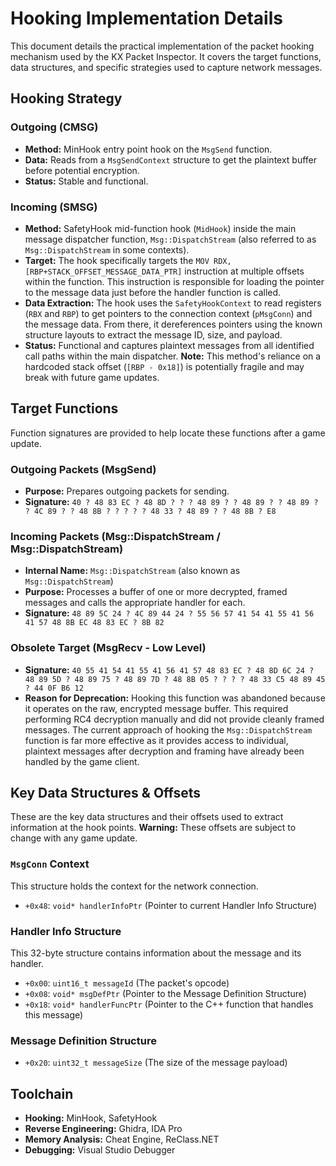 # Hooking Implementation Details

This document details the practical implementation of the packet hooking mechanism used by the KX Packet Inspector. It covers the target functions, data structures, and specific strategies used to capture network messages.

## Hooking Strategy

### Outgoing (CMSG)

*   **Method:** MinHook entry point hook on the `MsgSend` function.
*   **Data:** Reads from a `MsgSendContext` structure to get the plaintext buffer before potential encryption.
*   **Status:** Stable and functional.

### Incoming (SMSG)

*   **Method:** SafetyHook mid-function hook (`MidHook`) inside the main message dispatcher function, `Msg::DispatchStream` (also referred to as `Msg::DispatchStream` in some contexts).
*   **Target:** The hook specifically targets the `MOV RDX, [RBP+STACK_OFFSET_MESSAGE_DATA_PTR]` instruction at multiple offsets within the function. This instruction is responsible for loading the pointer to the message data just before the handler function is called.
*   **Data Extraction:** The hook uses the `SafetyHookContext` to read registers (`RBX` and `RBP`) to get pointers to the connection context (`pMsgConn`) and the message data. From there, it dereferences pointers using the known structure layouts to extract the message ID, size, and payload.
*   **Status:** Functional and captures plaintext messages from all identified call paths within the main dispatcher. **Note:** This method's reliance on a hardcoded stack offset (`[RBP - 0x18]`) is potentially fragile and may break with future game updates.

## Target Functions

Function signatures are provided to help locate these functions after a game update.

### Outgoing Packets (MsgSend)

*   **Purpose:** Prepares outgoing packets for sending.
*   **Signature:** `40 ? 48 83 EC ? 48 8D ? ? ? 48 89 ? ? 48 89 ? ? 48 89 ? ? 4C 89 ? ? 48 8B ? ? ? ? ? 48 33 ? 48 89 ? ? 48 8B ? E8`

### Incoming Packets (Msg::DispatchStream / Msg::DispatchStream)

*   **Internal Name:** `Msg::DispatchStream` (also known as `Msg::DispatchStream`)
*   **Purpose:** Processes a buffer of one or more decrypted, framed messages and calls the appropriate handler for each.
*   **Signature:** `48 89 5C 24 ? 4C 89 44 24 ? 55 56 57 41 54 41 55 41 56 41 57 48 8B EC 48 83 EC ? 8B 82`

### Obsolete Target (MsgRecv - Low Level)

*   **Signature:** `40 55 41 54 41 55 41 56 41 57 48 83 EC ? 48 8D 6C 24 ? 48 89 5D ? 48 89 75 ? 48 89 7D ? 48 8B 05 ? ? ? ? 48 33 C5 48 89 45 ? 44 0F B6 12`
*   **Reason for Deprecation:** Hooking this function was abandoned because it operates on the raw, encrypted message buffer. This required performing RC4 decryption manually and did not provide cleanly framed messages. The current approach of hooking the `Msg::DispatchStream` function is far more effective as it provides access to individual, plaintext messages after decryption and framing have already been handled by the game client.

## Key Data Structures & Offsets

These are the key data structures and their offsets used to extract information at the hook points. **Warning:** These offsets are subject to change with any game update.

### `MsgConn` Context

This structure holds the context for the network connection.

*   `+0x48`: `void* handlerInfoPtr` (Pointer to current Handler Info Structure)

### Handler Info Structure

This 32-byte structure contains information about the message and its handler.

*   `+0x00`: `uint16_t messageId` (The packet's opcode)
*   `+0x08`: `void* msgDefPtr` (Pointer to the Message Definition Structure)
*   `+0x18`: `void* handlerFuncPtr` (Pointer to the C++ function that handles this message)

### Message Definition Structure

*   `+0x20`: `uint32_t messageSize` (The size of the message payload)

## Toolchain

*   **Hooking:** MinHook, SafetyHook
*   **Reverse Engineering:** Ghidra, IDA Pro
*   **Memory Analysis:** Cheat Engine, ReClass.NET
*   **Debugging:** Visual Studio Debugger
